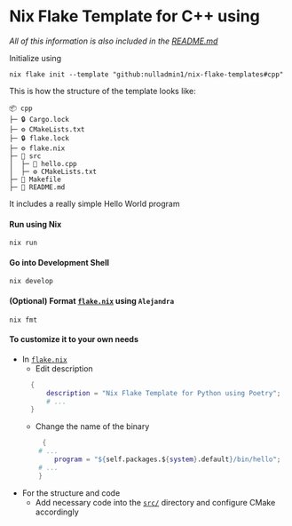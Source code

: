 # Nix Flake Template for C++ using 

*All of this information is also included in the [README.md](https://github.com/nulladmin1/nix-flake-templates/blob/main/flake.nix)*

Initialize using
```shell  
nix flake init --template "github:nulladmin1/nix-flake-templates#cpp"
```

This is how the structure of the template looks like:
```
📦 cpp
├─ 🔒 Cargo.lock
├─ ⚙️ CMakeLists.txt
├─ 🔒 flake.lock
├─ ⚙️ flake.nix
├─ 📁 src
│  ├─ 📝 hello.cpp
│  ├─ ⚙️ CMakeLists.txt
├─ 🔨 Makefile
├─ 📃 README.md
 ```

It includes a really simple Hello World program

#### Run using Nix

```shell
nix run
```

#### Go into Development Shell
```shell
nix develop
```

#### (Optional) Format [`flake.nix`](flake.nix) using ```Alejandra```
```shell
nix fmt
```

#### To customize it to your own needs

* In [`flake.nix`](flake.nix)
  * Edit description
  ```nix
    {
        description = "Nix Flake Template for Python using Poetry";
        # ...
    }	
    ``` 
  * Change the name of the binary
  ```nix
       {
      # ...		
          program = "${self.packages.${system}.default}/bin/hello";
      # ...	
      }
    ```
* For the structure and code
  * Add necessary code into the [`src/`](src) directory and configure CMake accordingly